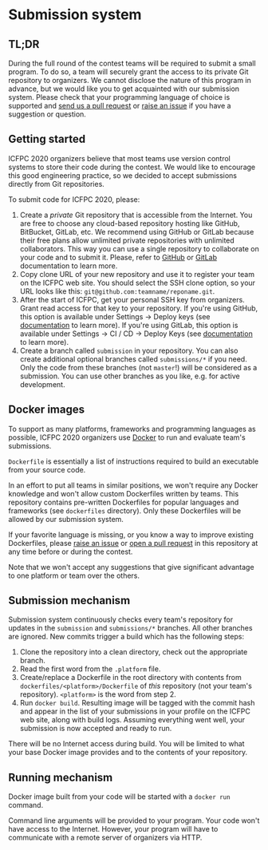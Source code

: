 # Submission system

## TL;DR

During the full round of the contest teams will be required to submit a small program.
To do so, a team will securely grant the access to its private Git repository to organizers.
We cannot disclose the nature of this program in advance, but we would like you to get acquainted with our submission system.
Please check that your programming language of choice is supported and [send us a pull request](https://github.com/icfpcontest2020/dockerfiles/pulls) or [raise an issue](https://github.com/icfpcontest2020/dockerfiles/issues) if you have a suggestion or question.

## Getting started

ICFPC 2020 organizers believe that most teams use version control systems to store their code during the contest. We would like to encourage this good engineering practice, so we decided to accept submissions directly from Git repositories.

To submit code for ICFPC 2020, please:

1. Create a *private* Git repository that is accessible from the Internet. You are free to choose any cloud-based repository hosting like GitHub, BitBucket, GitLab, etc. We recommend using GitHub or GitLab because their free plans allow unlimited private repositories with unlimited collaborators. This way you can use a single repository to collaborate on your code and to submit it. Please, refer to [GitHub](https://help.github.com/en/github/getting-started-with-github/create-a-repo) or [GitLab](https://docs.gitlab.com/ee/gitlab-basics/create-project.html) documentation to learn more.
2. Copy clone URL of your new repository and use it to register your team on the ICFPC web site. You should select the SSH clone option, so your URL looks like this: `git@github.com:teamname/reponame.git`.
3. After the start of ICFPC, get your personal SSH key from organizers. Grant read access for that key to your repository. If you're using GitHub, this option is available under Settings → Deploy keys (see [documentation](https://developer.github.com/v3/guides/managing-deploy-keys/#deploy-keys) to learn more). If you're using GitLab, this option is available under Settings → CI / CD → Deploy Keys (see [documentation](https://docs.gitlab.com/ee/ssh/#deploy-keys) to learn more).
4. Create a branch called `submission` in your repository. You can also create additional optional branches called `submissions/*` if you need. Only the code from these branches (not `master`!) will be considered as a submission. You can use other branches as you like, e.g. for active development.

## Docker images

To support as many platforms, frameworks and programming languages as possible, ICFPC 2020 organizers use [Docker](https://docs.docker.com) to run and evaluate team's submissions.

`Dockerfile` is essentially a list of instructions required to build an executable from your source code.

In an effort to put all teams in similar positions, we won't require any Docker knowledge and won't allow custom Dockerfiles written by teams. This repository contains pre-written Dockerfiles for popular languages and frameworks (see `dockerfiles` directory). Only these Dockerfiles will be allowed by our submission system.

If your favorite language is missing, or you know a way to improve existing Dockerfiles, please [raise an issue](https://github.com/icfpcontest2020/dockerfiles/issues) or [open a pull request](https://github.com/icfpcontest2020/dockerfiles/pulls) in this repository at any time before or during the contest.

Note that we won't accept any suggestions that give significant advantage to one platform or team over the others.

## Submission mechanism

Submission system continuously checks every team's repository for updates in the `submission` and `submissions/*` branches. All other branches are ignored. New commits trigger a build which has the following steps:

1. Clone the repository into a clean directory, check out the appropriate branch.
2. Read the first word from the `.platform` file.
3. Create/replace a Dockerfile in the root directory with contents from `dockerfiles/<platform>/Dockerfile` of _this_ repository (not your team's repository). `<platform>` is the word from step 2.
4. Run `docker build`. Resulting image will be tagged with the commit hash and appear in the list of your submissions in your profile on the ICFPC web site, along with build logs. Assuming everything went well, your submission is now accepted and ready to run.

There will be no Internet access during build. You will be limited to what your base Docker image provides and to the contents of your repository.

## Running mechanism

Docker image built from your code will be started with a `docker run` command.

Command line arguments will be provided to your program. Your code won't have access to the Internet. However, your program will have to communicate with a remote server of organizers via HTTP.
